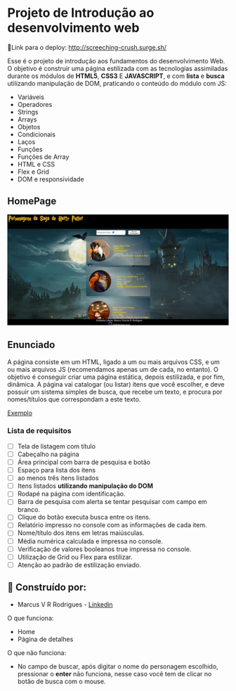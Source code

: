# Projeto de Introdução ao desenvolvimento web

🔗Link para o deploy: http://screeching-crush.surge.sh/

Esse é o projeto de introdução aos fundamentos do desenvolvimento Web. O objetivo é construir uma página estilizada com as tecnologias assimiladas durante os módulos de **HTML5**, **CSS3** E **JAVASCRIPT**, e com **lista** e **busca** utilizando manipulação de DOM, praticando o conteúdo do módulo com JS:

- Variáveis
- Operadores
- Strings
- Arrays
- Objetos
- Condicionais
- Laços
- Funções
- Funções de Array
- HTML e CSS
- Flex e Grid
- DOM e responsividade

## HomePage
![HomePage](./Media/READ.ME/pagina%20desenvolvimento.png)


## Enunciado

A página consiste em um HTML, ligado a um ou mais arquivos CSS, e um ou mais arquivos JS (recomendamos apenas um de cada, no entanto). O objetivo é conseguir criar uma página estática, depois estilizada, e por fim, dinâmica. A página vai catalogar (ou listar) itens que você escolher, e deve possuir um sistema simples de busca, que recebe um texto, e procura por nomes/títulos que correspondam a este texto.



[Exemplo](https://user-images.githubusercontent.com/11279432/180304632-97d6705d-100c-4272-8255-8aae19813700.mov)



### Lista de requisitos

- [ ]  Tela de listagem com título
- [ ]  Cabeçalho na página
- [ ]  Área principal com barra de pesquisa e botão
- [ ]  Espaço para lista dos itens
- [ ]  ao menos três itens listados
- [ ]  Itens listados **utilizando manipulação do DOM**
- [ ]  Rodapé na página com identificação.
- [ ]  Barra de pesquisa com alerta se tentar pesquisar com campo em branco.
- [ ]  Clique do botão executa busca entre os itens.
- [ ]  Relatório impresso no console com as informações de cada item.
- [ ]  Nome/título dos itens em letras maiúsculas.
- [ ]  Média numérica calculada e impressa no console.
- [ ]  Verificação de valores booleanos true impressa no console.
- [ ]  Utilização de Grid ou Flex para estilizar.
- [ ]  Atenção ao padrão de estilização enviado.

## 💼 Construído por: 

- Marcus V R Rodrigues - [Linkedin](https://www.linkedin.com/in/marcusrodrigues-/)

O que funciona:

- Home
- Página de detalhes

O que não funciona: 

- No campo de buscar, após digitar o nome do personagem escolhido, pressionar o **enter** não funciona, nesse caso você tem de clicar no botão de busca com o mouse.

